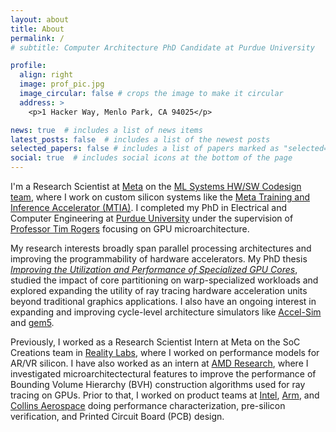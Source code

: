 ```yaml
---
layout: about
title: About
permalink: /
# subtitle: Computer Architecture PhD Candidate at Purdue University

profile:
  align: right
  image: prof_pic.jpg
  image_circular: false # crops the image to make it circular
  address: >
    <p>1 Hacker Way, Menlo Park, CA 94025</p>

news: true  # includes a list of news items
latest_posts: false  # includes a list of the newest posts
selected_papers: false # includes a list of papers marked as "selected={true}"
social: true  # includes social icons at the bottom of the page
---
```


I'm a Research Scientist at [Meta](https://about.meta.com/) on the [ML Systems HW/SW Codesign team](https://aisystemcodesign.github.io/), where I work on custom silicon systems like the [Meta Training and Inference Accelerator (MTIA)](https://ai.meta.com/blog/next-generation-meta-training-inference-accelerator-AI-MTIA/). I completed my PhD in Electrical and Computer Engineering at [Purdue University](https://www.purdue.edu/) under the supervision of [Professor Tim Rogers](https://engineering.purdue.edu/tgrogers/) focusing on GPU microarchitecture.

My research interests broadly span parallel processing architectures and improving the programmability of hardware accelerators. My PhD thesis [*Improving the Utilization and Performance of Specialized GPU Cores*](https://hammer.purdue.edu/articles/thesis/IMPROVING_THE_UTILIZATION_AND_PERFORMANCE_OF_SPECIALIZED_GPU_CORES/28462811?file=52615397), studied the impact of core partitioning on warp-specialized workloads and explored expanding the utility of ray tracing hardware acceleration units beyond traditional graphics applications. I also have an ongoing interest in expanding and improving cycle-level architecture simulators like [Accel-Sim](https://accel-sim.github.io/) and [gem5](https://www.gem5.org/).

Previously, I worked as a Research Scientist Intern at Meta on the SoC Creations team in [Reality Labs](https://about.meta.com/realitylabs/), where I worked on performance models for AR/VR silicon. I have also worked as an intern at [AMD Research](https://www.amd.com/en/corporate/research.html), where I investigated microarchitectectural features to improve the performance of Bounding Volume Hierarchy (BVH) construction algorithms used for ray tracing on GPUs. Prior to that, I worked on product teams at [Intel](https://www.intel.com), [Arm](https://www.arm.com/), and [Collins Aerospace](https://www.collinsaerospace.com/) doing performance characterization, pre-silicon verification, and Printed Circuit Board (PCB) design.
